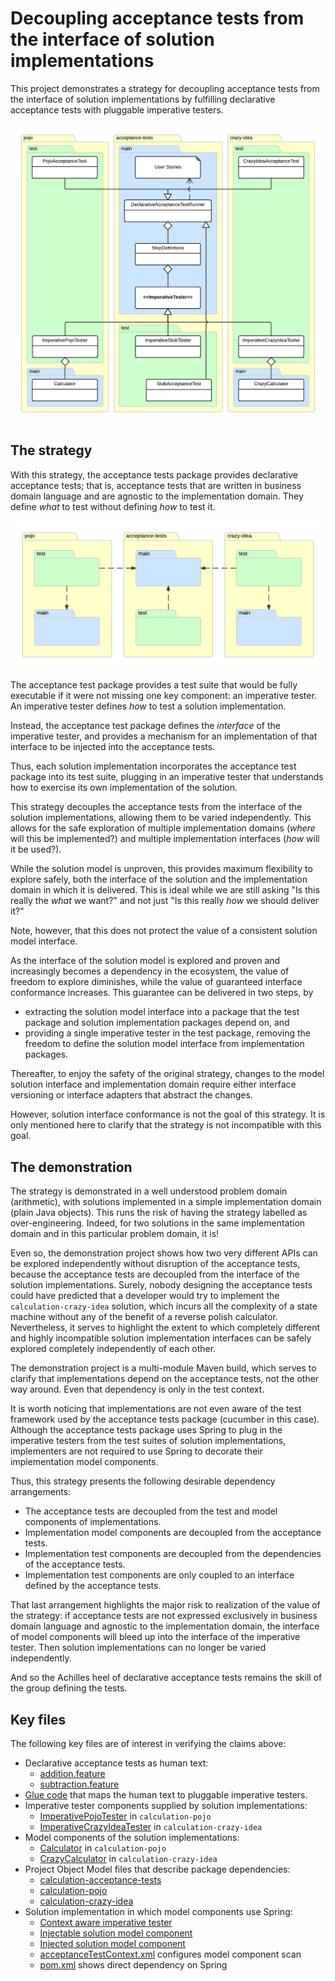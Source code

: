 # Decoupling acceptance tests from the interface of solution implementations

This project demonstrates a strategy for decoupling acceptance tests from the interface of solution implementations
by fulfilling declarative acceptance tests with pluggable imperative testers.

![Class diagram](https://raw.githubusercontent.com/sheldonh/calculation/master/class-uml.png)

## The strategy

With this strategy, the acceptance tests package provides declarative acceptance tests; that is,
acceptance tests that are written in business domain language and are agnostic to the implementation domain.
They define *what* to test without defining *how* to test it.

![Package diagram](https://raw.githubusercontent.com/sheldonh/calculation/master/package-uml.png)

The acceptance test package provides a test suite that would be fully executable if it were not missing one key
component: an imperative tester. An imperative tester defines *how* to test a solution implementation.

Instead, the acceptance test package defines the *interface* of the imperative tester, and provides a
mechanism for an implementation of that interface to be injected into the acceptance tests.

Thus, each solution implementation incorporates the acceptance test package into its test suite, plugging in
an imperative tester that understands how to exercise its own implementation of the solution.

This strategy decouples the acceptance tests from the interface of the solution implementations, allowing them to be
varied independently. This allows for the safe exploration of multiple implementation domains (*where* will this be
implemented?) and multiple implementation interfaces (*how* will it be used?).

While the solution model is unproven, this provides maximum flexibility to explore safely, both the interface of the
solution and the implementation domain in which it is delivered.
This is ideal while we are still asking "Is this really the *what* we want?" and not just "Is this really *how* we
should deliver it?"

Note, however, that this does not protect the value of a consistent solution model interface.

As the interface of the solution model is explored and proven and increasingly becomes a dependency in the ecosystem,
the value of freedom to explore diminishes, while the value of guaranteed interface conformance increases.
This guarantee can be delivered in two steps, by

* extracting the solution model interface into a package that the test package and solution implementation packages
  depend on, and
* providing a single imperative tester in the test package, removing the freedom to define the solution model interface
  from implementation packages.

Thereafter, to enjoy the safety of the original strategy, changes to the model solution interface and implementation
domain require either interface versioning or interface adapters that abstract the changes.

However, solution interface conformance is not the goal of this strategy. It is only mentioned here to clarify that the
strategy is not incompatible with this goal.

## The demonstration

The strategy is demonstrated in a well understood problem domain (arithmetic), with solutions implemented in a simple
implementation domain (plain Java objects). This runs the risk of having the strategy labelled as over-engineering.
Indeed, for two solutions in the same implementation domain and in this particular problem domain, it is!

Even so, the demonstration project shows how two very different APIs can be explored independently without disruption
of the acceptance tests, because the acceptance tests are decoupled from the interface of the solution implementations.
Surely, nobody designing the acceptance tests could have predicted that a developer would try to implement the
`calculation-crazy-idea` solution, which incurs all the complexity of a state machine without any of the benefit of
a reverse polish calculator. Nevertheless, it serves to highlight the extent to which completely different and highly
incompatible solution implementation interfaces can be safely explored completely independently of each other.

The demonstration project is a multi-module Maven build, which serves to clarify that implementations depend on the
acceptance tests, not the other way around. Even that dependency is only in the test context.

It is worth noticing that implementations are not even aware of the test framework used by the acceptance tests package
(cucumber in this case). Although the acceptance tests package uses Spring to plug in the imperative testers from
the test suites of solution implementations, implementers are not required to use Spring to decorate their implementation
model components.

Thus, this strategy presents the following desirable dependency arrangements:

* The acceptance tests are decoupled from the test and model components of implementations.
* Implementation model components are decoupled from the acceptance tests.
* Implementation test components are decoupled from the dependencies of the acceptance tests.
* Implementation test components are only coupled to an interface defined by the acceptance tests.

That last arrangement highlights the major risk to realization of the value of the strategy: if acceptance tests are
not expressed exclusively in business domain language and agnostic to the implementation domain, the interface of
model components will bleed up into the interface of the imperative tester. Then solution implementations can
no longer be varied independently.

And so the Achilles heel of declarative acceptance tests remains the skill of the group defining the tests.

## Key files

The following key files are of interest in verifying the claims above:

* Declarative acceptance tests as human text:
  * [addition.feature](https://github.com/sheldonh/calculation/blob/master/calculation-acceptance-tests/src/main/resources/features/addition.feature)
  * [subtraction.feature](https://github.com/sheldonh/calculation/blob/master/calculation-acceptance-tests/src/main/resources/features/subtraction.feature)
* [Glue code](https://github.com/sheldonh/calculation/blob/master/calculation-acceptance-tests/src/main/java/net/starjuice/calculation/acceptance_tests/StepDefinitions.java) that maps the human text to pluggable imperative testers.
* Imperative tester components supplied by solution implementations:
  * [ImperativePojoTester](https://github.com/sheldonh/calculation/blob/master/calculation-pojo/src/test/java/net/starjuice/calculation/pojo/acceptance_tests/ImperativePojoTester.java) in `calculation-pojo`
  * [ImperativeCrazyIdeaTester](https://github.com/sheldonh/calculation/blob/master/calculation-crazy-idea/src/test/java/net/starjuice/calculation/crazy/acceptance_tests/ImperativeCrazyIdeaTester.java) in `calculation-crazy-idea`
* Model components of the solution implementations:
  * [Calculator](https://github.com/sheldonh/calculation/blob/master/calculation-pojo/src/main/java/net.starjuice.calculation.pojo/Calculator.java) in `calculation-pojo`
  * [CrazyCalculator](https://github.com/sheldonh/calculation/blob/master/calculation-crazy-idea/src/main/java/net.starjuice.calculation.crazy/CrazyCalculator.java) in `calculation-crazy-idea`
* Project Object Model files that describe package dependencies:
  * [calculation-acceptance-tests](https://github.com/sheldonh/calculation/blob/master/calculation-acceptance-tests/pom.xml)
  * [calculation-pojo](https://github.com/sheldonh/calculation/blob/master/calculation-pojo/pom.xml)
  * [calculation-crazy-idea](https://github.com/sheldonh/calculation/blob/master/calculation-crazy-idea/pom.xml)
* Solution implementation in which model components use Spring:
  * [Context aware imperative tester](https://github.com/sheldonh/calculation/blob/master/calculation-with-dependency-injection/src/test/java/net/starjuice/calculation/di/acceptance_tests/ImperativeSpringModelTester.java)
  * [Injectable solution model component](https://github.com/sheldonh/calculation/blob/master/calculation-with-dependency-injection/src/main/java/net.starjuice.calculation.di/CompositeCalculator.java)
  * [Injected solution model component](https://github.com/sheldonh/calculation/blob/master/calculation-with-dependency-injection/src/main/java/net.starjuice.calculation.di/Adder.java)
  * [acceptanceTestContext.xml](https://github.com/sheldonh/calculation/blob/master/calculation-with-dependency-injection/src/test/resources/acceptanceTestContext.xml) configures model component scan
  * [pom.xml](https://github.com/sheldonh/calculation/blob/master/calculation-with-dependency-injection/pom.xml) shows direct dependency on Spring
